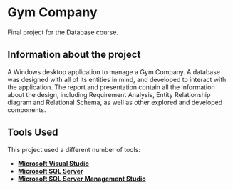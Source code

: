 # Gym Company
Final project for the Database course.

## Information about the project
A Windows desktop application to manage a Gym Company. A database was designed with all of its entities in mind, and developed to interact with the application. The report and presentation contain all the information about the design, including Requirement Analysis, Entity Relationship diagram and Relational Schema, as well as other explored and developed components.

## Tools Used

This project used a different number of tools:

- [**Microsoft Visual Studio**](https://visualstudio.microsoft.com/)
- [**Microsoft SQL Server**](https://www.microsoft.com/en-us/sql-server/sql-server-downloads)
- [**Microsoft SQL Server Management Studio**](https://learn.microsoft.com/en-us/sql/ssms/download-sql-server-management-studio-ssms?view=sql-server-ver16)
